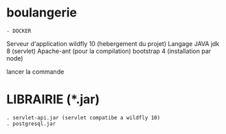 # boulangerie


    - DOCKER

Serveur d'application wildfly 10 (hebergement du projet)
Langage JAVA jdk 8 (servlet)
Apache-ant (pour la compilation)
bootstrap 4 (installation par node)





lancer la commande 

# LIBRAIRIE (*.jar)
    . servlet-api.jar (servlet compatibe a wildfly 10)
    . postgresql.jar